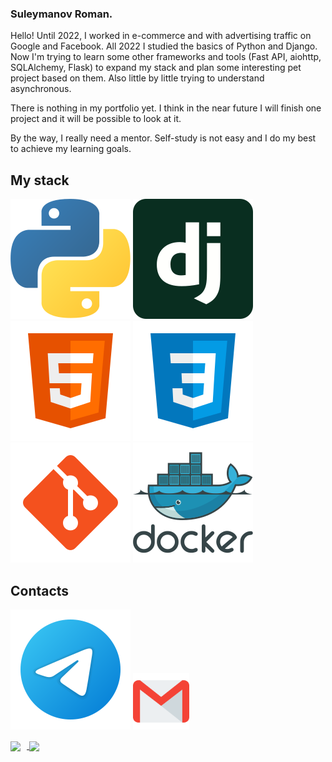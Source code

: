 ### Suleymanov Roman.

Hello!
Until 2022, I worked in e-commerce and with advertising traffic on Google and Facebook. All 2022 I studied the basics of Python and Django.
Now I'm trying to learn some other frameworks and tools (Fast API, aiohttp, SQLAlchemy, Flask)  to expand my stack and plan some interesting pet project based on them.
Also little by little trying to understand asynchronous.

There is nothing in my portfolio yet. I think in the near future I will finish one project and it will be possible to look at it.

By the way, I really need a mentor. Self-study is not easy and I do my best to achieve my learning goals.



## My stack
![Python](/svg/python.svg)
![Django](/svg/django.svg)
![HTML](/svg/html-5.svg)
![CSS](/svg/css3.svg)
![Git](/svg/git.svg)
![Вщслук](/svg/docker.svg)


## Contacts
[<img src="./svg/telegram.svg">](https://t.me/mrblessk)
[<img src="./svg/gmail.svg" width="90px" height="90px">](mailto:mrblessk@gmail.com)



<div>
<a href="https://github-readme-stats.vercel.app/api?username=mrblessk&hide=contribs&show_icons=true&theme=dark">
  <img  align="center" height="130" style="margin-right: 10px" src="https://github-readme-stats.vercel.app/api?username=mrblessk&hide=contribs&show_icons=true&theme=dark" />
</a>
<a href="https://github-readme-stats.vercel.app/api/top-langs/?username=ecmek&layout=compact&theme=dark">
  <img align="center" height="130" src="https://github-readme-stats.vercel.app/api/top-langs/?username=mrblessk&layout=compact&theme=dark" />
</a>
</div>

